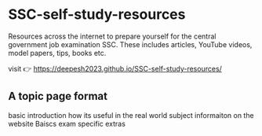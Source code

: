 # SSC-self-study-resources

Resources across the internet to prepare yourself for the central government job examination SSC. These includes articles, YouTube videos, model papers, tips, books etc.

visit 👉 https://deepesh2023.github.io/SSC-self-study-resources/

## A topic page format

basic introduction
how its useful in the real world
subject informaiton on the website
Baiscs
exam specific
extras
